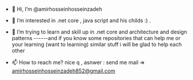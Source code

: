 - 👋 Hi, I’m @amirhosseinhosseinzadeh
- 👀 I’m interested in  .net core , java script and his childs :) .
- 🌱 I’m trying to learn and skill up in .net core and architecture and design patterns 
------and if you know some repositories that can help me or your learning (want to learning) similar stuff i will be glad to help each other

- 📫 How to reach me? nice q , asnwer : send me mail => amirhosseinhosseinzadeh852@gmail.com

<!---
amirhosseinhosseinzadeh/amirhosseinhosseinzadeh is a ✨ special ✨ repository because its `README.md` (this file) appears on your GitHub profile.
You can click the Preview link to take a look at your changes.
--->
